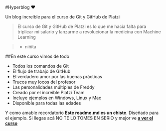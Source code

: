 #Hyperblog :heart:

Un blog increíble para el curso de Git y GitHub de Platzi

>El curso de Git y GitHub de Platzi es lo que me hacía falta para triplicar mi salario y lanzarme a revolucionar la medicina con Machine Learning

> - niñita

##En este curso vimos de todo
* Todos los comandos de Git
* El flujo de trabajo de GitHub
* El verdadero amor por las buenas prácticas
* Trucos muy locos del profesor
* Las personalidades múltiples de Freddy
* Creado por el increible Platzi Team
* Incluye ejemplos en Windows, Linux y Mac
* Disponible para todas las edades

Y como amable recordatorio **Este readme.md es un chiste**. Diseñado para el ejemplo. Si llegas acá NO TE LO TOMES EN SERIO y mejor ve [**a ver el curso**](https://platzi.com/cursos/git-github/ "a ver el curso")